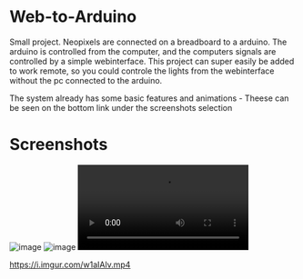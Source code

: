 # Web-to-Arduino
Small project. Neopixels are connected on a breadboard to a arduino. The arduino is controlled from the computer, and the computers signals are controlled by a simple webinterface. This project can super easily be added to work remote, so you could controle the lights from the webinterface without the pc connected to the arduino.

The system already has some basic features and animations - Theese can be seen on the bottom link under the screenshots selection

# Screenshots
![image](https://i.imgur.com/yaco6zr.jpg)
![image](https://i.imgur.com/XQvLSGJ.jpg)
![video](https://i.imgur.com/w1aIAlv.mp4)

https://i.imgur.com/w1aIAlv.mp4

